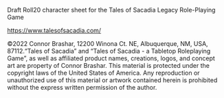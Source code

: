 Draft Roll20 character sheet for the Tales of Sacadia Legacy Role-Playing Game

https://www.talesofsacadia.com/

©2022 Connor Brashar, 12200 Winona Ct. NE, Albuquerque, NM, USA, 87112.“Tales of Sacadia” and “Tales of Sacadia - a Tabletop Roleplaying Game”, as well as affiliated product names, creations, logos, and concept art are property of Connor Brashar. This material is protected under the copyright laws of the United States of America. Any reproduction or unauthorized use of this material or artwork contained herein is prohibited without the express written permission of the author.
